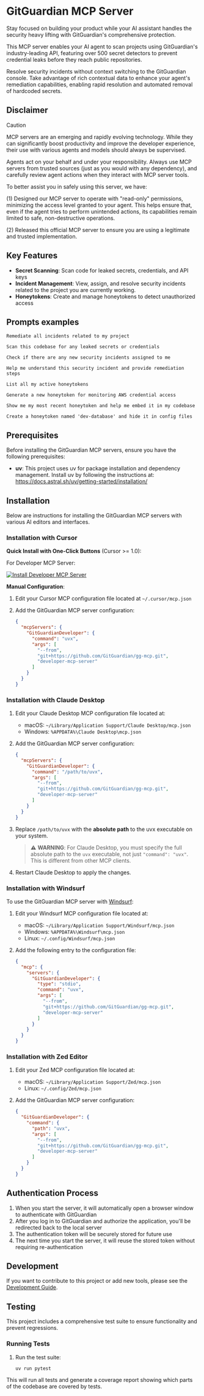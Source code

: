 # GitGuardian MCP Server

Stay focused on building your product while your AI assistant handles the security heavy lifting with GitGuardian's comprehensive protection.

This MCP server enables your AI agent to scan projects using GitGuardian's industry-leading API, featuring over 500 secret detectors to prevent credential leaks before they reach public repositories.

Resolve security incidents without context switching to the GitGuardian console. Take advantage of rich contextual data to enhance your agent's remediation capabilities, enabling rapid resolution and automated removal of hardcoded secrets.

## Disclaimer

> [!CAUTION]
> MCP servers are an emerging and rapidly evolving technology. While they can significantly boost productivity and improve the developer experience, their use with various agents and models should always be supervised.
>
> Agents act on your behalf and under your responsibility. Always use MCP servers from trusted sources (just as you would with any dependency), and carefully review agent actions when they interact with MCP server tools.
>
> To better assist you in safely using this server, we have:
>
> (1) Designed our MCP server to operate with "read-only" permissions, minimizing the access level granted to your agent. This helps ensure that, even if the agent tries to perform unintended actions, its capabilities remain limited to safe, non-destructive operations.
>
> (2) Released this official MCP server to ensure you are using a legitimate and trusted implementation.

## Key Features

- **Secret Scanning**: Scan code for leaked secrets, credentials, and API keys
- **Incident Management**: View, assign, and resolve security incidents related to the project you are currently working.
- **Honeytokens**: Create and manage honeytokens to detect unauthorized access

## Prompts examples

`Remediate all incidents related to my project`

`Scan this codebase for any leaked secrets or credentials`

`Check if there are any new security incidents assigned to me`

`Help me understand this security incident and provide remediation steps`

`List all my active honeytokens`

`Generate a new honeytoken for monitoring AWS credential access`

`Show me my most recent honeytoken and help me embed it in my codebase`

`Create a honeytoken named 'dev-database' and hide it in config files`

## Prerequisites

Before installing the GitGuardian MCP servers, ensure you have the following prerequisites:

- **uv**: This project uses uv for package installation and dependency management.
  Install uv by following the instructions at: https://docs.astral.sh/uv/getting-started/installation/

## Installation

Below are instructions for installing the GitGuardian MCP servers with various AI editors and interfaces.

### Installation with Cursor

**Quick Install with One-Click Buttons** (Cursor >= 1.0):

For Developer MCP Server:

[![Install Developer MCP Server](https://cursor.com/deeplink/mcp-install-dark.svg)](https://cursor.com/install-mcp?name=GitGuardianDeveloper&config=eyJjb21tYW5kIjoidXZ4IC0tZnJvbSBnaXQraHR0cHM6Ly9naXRodWIuY29tL0dpdEd1YXJkaWFuL2dnLW1jcC5naXQgZGV2ZWxvcGVyLW1jcC1zZXJ2ZXIifQ%3D%3D)

**Manual Configuration**:

1. Edit your Cursor MCP configuration file located at `~/.cursor/mcp.json`

2. Add the GitGuardian MCP server configuration:

   ```json
   {
     "mcpServers": {
       "GitGuardianDeveloper": {
         "command": "uvx",
         "args": [
           "--from",
           "git+https://github.com/GitGuardian/gg-mcp.git",
           "developer-mcp-server"
         ]
       }
     }
   }
   ```

### Installation with Claude Desktop

1. Edit your Claude Desktop MCP configuration file located at:

   - macOS: `~/Library/Application Support/Claude Desktop/mcp.json`
   - Windows: `%APPDATA%\Claude Desktop\mcp.json`

2. Add the GitGuardian MCP server configuration:

   ```json
   {
     "mcpServers": {
       "GitGuardianDeveloper": {
         "command": "/path/to/uvx",
         "args": [
           "--from",
           "git+https://github.com/GitGuardian/gg-mcp.git",
           "developer-mcp-server"
         ]
       }
     }
   }
   ```

3. Replace `/path/to/uvx` with the **absolute path** to the uvx executable on your system.

   > ⚠️ **WARNING**: For Claude Desktop, you must specify the full absolute path to the `uvx` executable, not just `"command": "uvx"`. This is different from other MCP clients.

4. Restart Claude Desktop to apply the changes.

### Installation with Windsurf

To use the GitGuardian MCP server with [Windsurf](https://www.windsurf.ai/):

1. Edit your Windsurf MCP configuration file located at:

   - macOS: `~/Library/Application Support/Windsurf/mcp.json`
   - Windows: `%APPDATA%\Windsurf\mcp.json`
   - Linux: `~/.config/Windsurf/mcp.json`

2. Add the following entry to the configuration file:

   ```json
   {
     "mcp": {
       "servers": {
         "GitGuardianDeveloper": {
           "type": "stdio",
           "command": "uvx",
           "args": [
             "--from",
             "git+https://github.com/GitGuardian/gg-mcp.git",
             "developer-mcp-server"
           ]
         }
       }
     }
   }
   ```

### Installation with Zed Editor

1. Edit your Zed MCP configuration file located at:

   - macOS: `~/Library/Application Support/Zed/mcp.json`
   - Linux: `~/.config/Zed/mcp.json`

2. Add the GitGuardian MCP server configuration:

   ```json
   {
     "GitGuardianDeveloper": {
       "command": {
         "path": "uvx",
         "args": [
           "--from",
           "git+https://github.com/GitGuardian/gg-mcp.git",
           "developer-mcp-server"
         ]
       }
     }
   }
   ```

## Authentication Process

1. When you start the server, it will automatically open a browser window to authenticate with GitGuardian
2. After you log in to GitGuardian and authorize the application, you'll be redirected back to the local server
3. The authentication token will be securely stored for future use
4. The next time you start the server, it will reuse the stored token without requiring re-authentication

## Development

If you want to contribute to this project or add new tools, please see the [Development Guide](DEVELOPMENT.md).

## Testing

This project includes a comprehensive test suite to ensure functionality and prevent regressions.

### Running Tests

1. Run the test suite:
   ```bash
   uv run pytest
   ```

This will run all tests and generate a coverage report showing which parts of the codebase are covered by tests.

